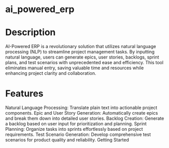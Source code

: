 # ai_powered_erp
# Description
AI-Powered ERP is a revolutionary solution that utilizes natural language processing (NLP) to streamline project management tasks. By inputting natural language, users can generate epics, user stories, backlogs, sprint plans, and test scenarios with unprecedented ease and efficiency. This tool eliminates manual entry, saving valuable time and resources while enhancing project clarity and collaboration.

# Features
Natural Language Processing: Translate plain text into actionable project components.
Epic and User Story Generation: Automatically create epics and break them down into detailed user stories.
Backlog Creation: Generate a backlog based on user input for prioritization and planning.
Sprint Planning: Organize tasks into sprints effortlessly based on project requirements.
Test Scenario Generation: Develop comprehensive test scenarios for product quality and reliability.
Getting Started